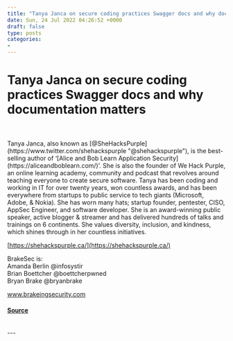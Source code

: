 ```yaml
---
title: "Tanya Janca on secure coding practices Swagger docs and why documentation matters"
date: Sun, 24 Jul 2022 04:26:52 +0000
draft: false
type: posts
categories: 
- 
---
```

# Tanya Janca on secure coding practices Swagger docs and why documentation matters

<br/>

<br/>
Tanya Janca, also known as [@SheHacksPurple](https://www.twitter.com/shehackspurple "@shehackspurple"), is the best-selling author of ‘[Alice and Bob Learn Application Security](https://aliceandboblearn.com/)’. She is also the founder of We Hack Purple, an online learning academy, community and podcast that revolves around teaching everyone to create secure software. Tanya has been coding and working in IT for over twenty years, won countless awards, and has been everywhere from startups to public service to tech giants (Microsoft, Adobe, & Nokia). She has worn many hats; startup founder, pentester, CISO, AppSec Engineer, and software developer. She is an award-winning public speaker, active blogger & streamer and has delivered hundreds of talks and trainings on 6 continents. She values diversity, inclusion, and kindness, which shines through in her countless initiatives.

[https://shehackspurple.ca/](https://shehackspurple.ca/)

BrakeSec is:  
Amanda Berlin @infosystir  
Brian Boettcher @boettcherpwned  
Bryan Brake @bryanbrake  
  
  

www.brakeingsecurity.com

#### [Source](http://brakeingsecurity.com/tanya-janca-on-secure-coding-practices-swagger-docs-and-why-documentation-matters)

<br/>
---
